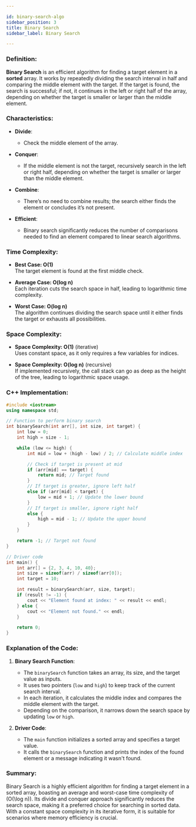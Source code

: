 ```yaml
---

id: binary-search-algo  
sidebar_position: 3
title: Binary Search  
sidebar_label: Binary Search  

---
```


### Definition:

**Binary Search** is an efficient algorithm for finding a target element in a **sorted** array. It works by repeatedly dividing the search interval in half and comparing the middle element with the target. If the target is found, the search is successful; if not, it continues in the left or right half of the array, depending on whether the target is smaller or larger than the middle element.

### Characteristics:

- **Divide**:
  - Check the middle element of the array.

- **Conquer**:
  - If the middle element is not the target, recursively search in the left or right half, depending on whether the target is smaller or larger than the middle element.

- **Combine**:
  - There’s no need to combine results; the search either finds the element or concludes it’s not present.

- **Efficient**:
  - Binary search significantly reduces the number of comparisons needed to find an element compared to linear search algorithms.

### Time Complexity:

- **Best Case: O(1)**  
  The target element is found at the first middle check.

- **Average Case: O(log n)**  
  Each iteration cuts the search space in half, leading to logarithmic time complexity.

- **Worst Case: O(log n)**  
  The algorithm continues dividing the search space until it either finds the target or exhausts all possibilities.

### Space Complexity:

- **Space Complexity: O(1)** (iterative)  
  Uses constant space, as it only requires a few variables for indices.

- **Space Complexity: O(log n)** (recursive)  
  If implemented recursively, the call stack can go as deep as the height of the tree, leading to logarithmic space usage.

### C++ Implementation:

```cpp
#include <iostream>
using namespace std;

// Function to perform binary search
int binarySearch(int arr[], int size, int target) {
    int low = 0;
    int high = size - 1;

    while (low <= high) {
        int mid = low + (high - low) / 2; // Calculate middle index

        // Check if target is present at mid
        if (arr[mid] == target) {
            return mid; // Target found
        }
        // If target is greater, ignore left half
        else if (arr[mid] < target) {
            low = mid + 1; // Update the lower bound
        }
        // If target is smaller, ignore right half
        else {
            high = mid - 1; // Update the upper bound
        }
    }

    return -1; // Target not found
}

// Driver code
int main() {
    int arr[] = {2, 3, 4, 10, 40};
    int size = sizeof(arr) / sizeof(arr[0]);
    int target = 10;

    int result = binarySearch(arr, size, target);
    if (result != -1) {
        cout << "Element found at index: " << result << endl;
    } else {
        cout << "Element not found." << endl;
    }

    return 0;
}
```

### Explanation of the Code:

1. **Binary Search Function**:
   - The `binarySearch` function takes an array, its size, and the target value as inputs.
   - It uses two pointers (`low` and `high`) to keep track of the current search interval.
   - In each iteration, it calculates the middle index and compares the middle element with the target.
   - Depending on the comparison, it narrows down the search space by updating `low` or `high`.

2. **Driver Code**:
   - The `main` function initializes a sorted array and specifies a target value.
   - It calls the `binarySearch` function and prints the index of the found element or a message indicating it wasn't found.

### Summary:

Binary Search is a highly efficient algorithm for finding a target element in a sorted array, boasting an average and worst-case time complexity of \(O(\log n)\). Its divide and conquer approach significantly reduces the search space, making it a preferred choice for searching in sorted data. With a constant space complexity in its iterative form, it is suitable for scenarios where memory efficiency is crucial.

